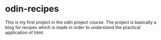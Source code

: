 # odin-recipes

This is my first project in the odin project course.
The project is basically a blog for recipes which is made in order to 
understand the practical application of html.